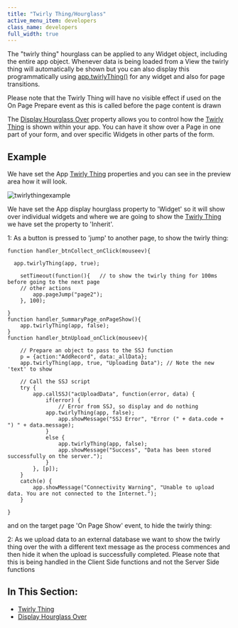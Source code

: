 ```yaml
---
title: "Twirly Thing/Hourglass"
active_menu_item: developers
class_name: developers
full_width: true
---
```



The "twirly thing" hourglass can be applied to any Widget object, including the entire app object. Whenever data is being loaded from a View the twirly thing will automatically be shown but you can also display this programmatically using [app.twirlyThing()](/developers/user-guide/scripting-apis/client-api/app-functions/twirlything) for any widget and also for page transitions.

Please note that the Twirly Thing will have no visible effect if used on the On Page Prepare event as this is called before the page content is drawn

The [Display Hourglass Over](/developers/user-guide/product-guide/advanced-features/twirly-thing/hourglass/display-hourglass-over) property allows you to control how the [Twirly Thing](/developers/user-guide/product-guide/advanced-features/twirly-thing/hourglass/twirly-thing) is shown within your app. You can have it show over a Page in one part of your form, and over specific Widgets in other parts of the form.

## **Example**

We have set the App [Twirly Thing](/developers/user-guide/product-guide/advanced-features/twirly-thing/hourglass/twirly-thing) properties and you can see in the preview area how it will look.

![twirlythingexample](/img/docs/twirlythingexample.zoom84.png)

We have set the App display hourglass property to 'Widget' so it will show over individual widgets and where we are going to show the [Twirly Thing](/developers/user-guide/product-guide/advanced-features/twirly-thing/hourglass/twirly-thing) we have set the property to 'Inherit'.

1: As a button is pressed to 'jump' to another page, to show the twirly thing:

    function handler_btnCollect_onClick(mouseev){
     
      app.twirlyThing(app, true);
     
        setTimeout(function(){   // to show the twirly thing for 100ms before going to the next page
        // other actions
            app.pageJump("page2");
        }, 100);
        
    }
    function handler_SummaryPage_onPageShow(){
        app.twirlyThing(app, false);        
    }
    function handler_btnUpload_onClick(mouseev){
     
        // Prepare an object to pass to the SSJ function
        p = {action:"AddRecord", data:_allData};
        app.twirlyThing(app, true, "Uploading Data"); // Note the new 'text' to show
     
        // Call the SSJ script
        try {
            app.callSSJ("acUploadData", function(error, data) {
                if(error) {
                    // Error from SSJ, so display and do nothing
                app.twirlyThing(app, false);
                    app.showMessage("SSJ Error", "Error (" + data.code + ") " + data.message);    
                }
                else {
                    app.twirlyThing(app, false);
                    app.showMessage("Success", "Data has been stored successfully on the server.");
                }
            }, [p]);    
        }
        catch(e) {
            app.showMessage("Connectivity Warning", "Unable to upload data. You are not connected to the Internet.");        
        }
     
    }
   

and on the target page 'On Page Show' event, to hide the twirly thing:

2: As we upload data to an external database we want to show the twirly thing over the with a different text message as the process commences and then hide it when the upload is successfully completed. Please note that this is being handled in the Client Side functions and not the Server Side functions

## In This Section:

 - [Twirly Thing](/developers/user-guide/product-guide/advanced-features/twirly-thing/hourglass/twirly-thing)
 - [Display Hourglass Over](/developers/user-guide/product-guide/advanced-features/twirly-thing/hourglass/display-hourglass-over)

